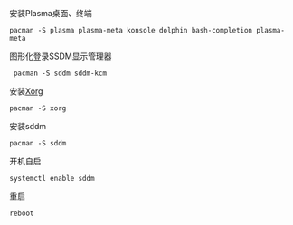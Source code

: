 安装Plasma桌面、终端

```
pacman -S plasma plasma-meta konsole dolphin bash-completion plasma-meta
```

图形化登录SSDM显示管理器

```
 pacman -S sddm sddm-kcm
```

安装[Xorg](https://link.zhihu.com/?target=https%3A//wiki.archlinux.org/title/Xorg_(%E7%AE%80%E4%BD%93%E4%B8%AD%E6%96%87))

```text
pacman -S xorg
```

安装sddm

```text
pacman -S sddm
```

开机自启

```
systemctl enable sddm
```

重启

```text
reboot
```